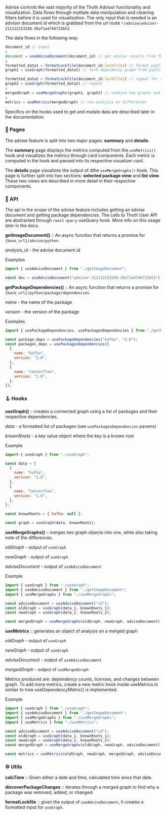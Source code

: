 Advise controls the vast majority of the Thoth Advisor functionality and visualization.
Data flows through multiple data manipulation and cleaning filters before it is used for visualization.
The only input that is needed is an advisor document id which is grabbed from the url route
`*/advise/adviser-211112223258-38af1a4746733b53`.

The data flows in the following way:

```js static
document_id // input
↓
document = useAdviseDocument(document_id) // get advise results from Thoth
↓
formatted_data1 = formatLockfile(document_id.lockfile1) // format pipfile.lock into readbale json
graph1 = useGraph(formatted_data1) // form dependency graph from pipfile.lock packages

formatted_data2 = formatLockfile(document_id.lockfile2) // repeat for another pipfile.lock
graph2 = useGraph(formatted_data2) // repeat
↓
mergedGraph = useMergeGraphs(graph1, graph2) // combine two graphs and mark the differences
↓
metrics = useMetrics(mergedGraph) // run analysis on differences
```

Specifics on the hooks used to get and mutate data are described later in the documentation.

### 📄 Pages

The advise feature is split into two major pages: **summary** and **details**.

The **summary** page displays the metrics computed from the `useMetrics()` hook and visualizes the metrics
through card components. Each metric is computed in the hook and passed into its respective visualizer card.

The **details** page visualizes the output of dthe `useMergeGraphs()` hook. This page is further split into two sections:
**selected package view** and **list view**. These two views are described in more detail in their respective components.

### 📡 API

The api in the scope of the advise feature includes getting an advise document and getting package dependencies.
The calls to Thoth User API are abstracted through `react-query` useQuery hook. More info on this usage later in the docs.

**getImageDocument()** :: An async function that returns a promise for `{base_url}/advise/python`.

_analysis_id_ - the advise document id

Examples

```jsx static
import { useAdviseDocument } from "./getImageDocument";

const doc = useAdviseDocument("adviser-211112223258-38af1a4746733b53");
```

**getPackageDependencies()** :: An async function that returns a promise for `{base_url}/python/package/dependencies`.

_name_ - the name of the package

_version_ - the version of the package

Examples

```jsx static
import { usePackageDependencies, usePackagesDependencies } from "./getPackageDependencies";

const package_deps = usePackageDependencies("kafka", "2.0");
const packages_deps = usePackagesDependencies([
  {
    name: "kafka",
    version: "2.0",
  },
  {
    name: "tensorflow",
    version: "1.0",
  },
]);
```

### 🪝 Hooks

**useGraph()** :: creates a connected graph using a list of packages and their respective dependencies.

_data_ - a formatted list of packages (see `usePackagesDependencies` params)

_knownRoots_ - a key value object where the key is a known root

Example

```jsx static
import { useGraph } from "./useGraph";

const data = [
  {
    name: "kafka",
    version: "2.0",
  },
  {
    name: "tensorflow",
    version: "1.0",
  },
];

const knownRoots = { kafka: null };

const graph = useGraph(data, knownRoots);
```

**useMergeGraphs()** :: merges two graph objects into one, while also taking note of the differences.

_oldGraph_ - output of `useGraph`

_newGraph_ - output of `useGraph`

_adviseDocument_ - output of `useAdviseDocument`

Example

```jsx static
import { useGraph } from "./useGraph";
import { useAdviseDocument } from "./getImageDocument";
import { useMergeGraphs } from "./useMergeGraphs";

const adviseDocument = useAdviseDocument("id");
const oldGraph = useGraph(data_1, knownRoots_1);
const newGraph = useGraph(data_2, knownRoots_2);

const mergedGraph = useMergeGraphs(oldGraph, newGraph, adviseDocument);
```

**useMetrics** :: generates an object of analysis on a merged graph

_oldGraph_ - output of `useGraph`

_newGraph_ - output of `useGraph`

_adviseDocument_ - output of `useAdviseDocument`

_mergedGraph_ - output of `useMergedGraph`

Metrics produced are: dependency counts, licenses, and changes between graph. To add more metrics,
create a new metric hook inside useMetrics.ts similar to how useDependencyMetric() is implemented.

Example

```jsx static
import { useGraph } from "./useGraph";
import { useAdviseDocument } from "./getImageDocument";
import { useMergeGraphs } from "./useMergeGraphs";
import { useMetrics } from "./useMetrics";

const adviseDocument = useAdviseDocument("id");
const oldGraph = useGraph(data_1, knownRoots_1);
const newGraph = useGraph(data_2, knownRoots_2);
const mergedGraph = useMergeGraphs(oldGraph, newGraph, adviseDocument);

const metrics = useMetrics(oldGraph, newGraph, mergedGraph, adviseDocument);
```

### ⚙️ Utils

**calcTime** :: Given either a date and time, calculated time since that date.

**discoverPackageChanges** :: iterates through a merged graph to find why a package was removed, added, or changed.

**formatLockfile** :: given the output of `useAdviseDocument`, it creates a formatted input for `useGraph`.
